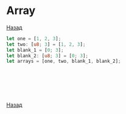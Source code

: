 # Array

[Назад][back]

```rust
let one = [1, 2, 3];
let two: [u8; 3] = [1, 2, 3];
let blank_1 = [0; 3];
let blank_2: [u8; 3] = [0; 3];
let arrays = [one, two, blank_1, blank_2];
```

```rust

```

```rust

```

```rust

```

```rust

```

```rust

```

```rust

```

[Назад][back]

[back]: <.> "Назад к оглавлению"